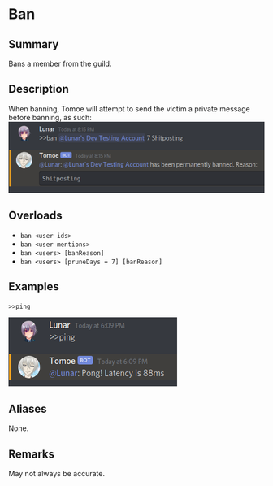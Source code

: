 # Ban
## Summary
Bans a member from the guild.

## Description
When banning, Tomoe will attempt to send the victim a private message before banning, as such:
![ban_overload_1.png](/docs/images/ban_overload_1.png)

## Overloads
- `ban <user ids>`
- `ban <user mentions>`
- `ban <users> [banReason]`
- `ban <users> [pruneDays = 7] [banReason]`

## Examples

```
>>ping
```

![ping.png](/docs/images/ping.png)

## Aliases
None.

## Remarks
May not always be accurate.